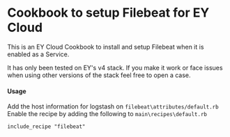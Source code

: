 # Cookbook to setup Filebeat for EY Cloud

This is an EY Cloud Cookbook to install and setup Filebeat when it is enabled as a Service.  

It has only been tested on EY's v4 stack.  If you make it work or face issues when using other versions of the stack feel free to open a case.

#### Usage

Add the host information for logstash on `filebeat\attributes/default.rb`
Enable the recipe by adding the following to `main\recipes\default.rb`

```
include_recipe "filebeat"
```
